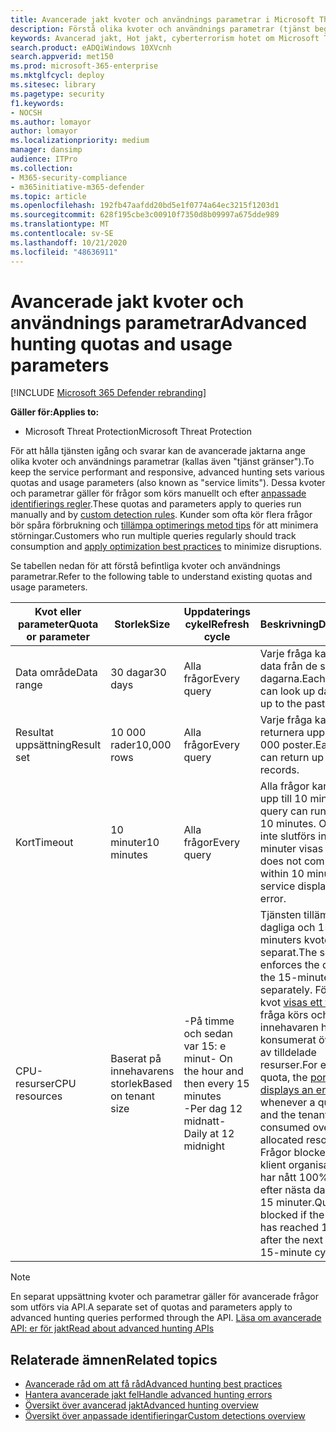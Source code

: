 ```yaml
---
title: Avancerade jakt kvoter och användnings parametrar i Microsoft Threat Protection
description: Förstå olika kvoter och användnings parametrar (tjänst begränsningar) som håller den avancerade jakt tjänsten tillgänglig
keywords: Avancerad jakt, Hot jakt, cyberterrorism hotet om Microsoft Threat Protection, Microsoft 365, MTP, m365, sökning, frågor, telemetri, schema, kusto, processor gräns, maxgräns, resurser, högsta resultat, kvot, parametrar, tilldelning
search.product: eADQiWindows 10XVcnh
search.appverid: met150
ms.prod: microsoft-365-enterprise
ms.mktglfcycl: deploy
ms.sitesec: library
ms.pagetype: security
f1.keywords:
- NOCSH
ms.author: lomayor
author: lomayor
ms.localizationpriority: medium
manager: dansimp
audience: ITPro
ms.collection:
- M365-security-compliance
- m365initiative-m365-defender
ms.topic: article
ms.openlocfilehash: 192fb47aafdd20bd5e1f0774a64ec3215f1203d1
ms.sourcegitcommit: 628f195cbe3c00910f7350d8b09997a675dde989
ms.translationtype: MT
ms.contentlocale: sv-SE
ms.lasthandoff: 10/21/2020
ms.locfileid: "48636911"
---
```

# <a name="advanced-hunting-quotas-and-usage-parameters"></a><span data-ttu-id="bf75a-104">Avancerade jakt kvoter och användnings parametrar</span><span class="sxs-lookup"><span data-stu-id="bf75a-104">Advanced hunting quotas and usage parameters</span></span>

[!INCLUDE [Microsoft 365 Defender rebranding](../includes/microsoft-defender.md)]


<span data-ttu-id="bf75a-105">**Gäller för:**</span><span class="sxs-lookup"><span data-stu-id="bf75a-105">**Applies to:**</span></span>
- <span data-ttu-id="bf75a-106">Microsoft Threat Protection</span><span class="sxs-lookup"><span data-stu-id="bf75a-106">Microsoft Threat Protection</span></span>

<span data-ttu-id="bf75a-107">För att hålla tjänsten igång och svarar kan de avancerade jaktarna ange olika kvoter och användnings parametrar (kallas även "tjänst gränser").</span><span class="sxs-lookup"><span data-stu-id="bf75a-107">To keep the service performant and responsive, advanced hunting sets various quotas and usage parameters (also known as "service limits").</span></span> <span data-ttu-id="bf75a-108">Dessa kvoter och parametrar gäller för frågor som körs manuellt och efter [anpassade identifierings regler](custom-detection-rules.md).</span><span class="sxs-lookup"><span data-stu-id="bf75a-108">These quotas and parameters apply to queries run manually and by [custom detection rules](custom-detection-rules.md).</span></span> <span data-ttu-id="bf75a-109">Kunder som ofta kör flera frågor bör spåra förbrukning och [tillämpa optimerings metod tips](advanced-hunting-best-practices.md) för att minimera störningar.</span><span class="sxs-lookup"><span data-stu-id="bf75a-109">Customers who run multiple queries regularly should track consumption and [apply optimization best practices](advanced-hunting-best-practices.md) to minimize disruptions.</span></span>

<span data-ttu-id="bf75a-110">Se tabellen nedan för att förstå befintliga kvoter och användnings parametrar.</span><span class="sxs-lookup"><span data-stu-id="bf75a-110">Refer to the following table to understand existing quotas and usage parameters.</span></span>

| <span data-ttu-id="bf75a-111">Kvot eller parameter</span><span class="sxs-lookup"><span data-stu-id="bf75a-111">Quota or parameter</span></span> | <span data-ttu-id="bf75a-112">Storlek</span><span class="sxs-lookup"><span data-stu-id="bf75a-112">Size</span></span> | <span data-ttu-id="bf75a-113">Uppdaterings cykel</span><span class="sxs-lookup"><span data-stu-id="bf75a-113">Refresh cycle</span></span> | <span data-ttu-id="bf75a-114">Beskrivning</span><span class="sxs-lookup"><span data-stu-id="bf75a-114">Description</span></span> |
|--|--|--|--|
| <span data-ttu-id="bf75a-115">Data område</span><span class="sxs-lookup"><span data-stu-id="bf75a-115">Data range</span></span> | <span data-ttu-id="bf75a-116">30 dagar</span><span class="sxs-lookup"><span data-stu-id="bf75a-116">30 days</span></span> | <span data-ttu-id="bf75a-117">Alla frågor</span><span class="sxs-lookup"><span data-stu-id="bf75a-117">Every query</span></span> | <span data-ttu-id="bf75a-118">Varje fråga kan slå upp data från de senaste 30 dagarna.</span><span class="sxs-lookup"><span data-stu-id="bf75a-118">Each query can look up data from up to the past 30 days.</span></span> |
| <span data-ttu-id="bf75a-119">Resultat uppsättning</span><span class="sxs-lookup"><span data-stu-id="bf75a-119">Result set</span></span> | <span data-ttu-id="bf75a-120">10 000 rader</span><span class="sxs-lookup"><span data-stu-id="bf75a-120">10,000 rows</span></span> | <span data-ttu-id="bf75a-121">Alla frågor</span><span class="sxs-lookup"><span data-stu-id="bf75a-121">Every query</span></span> | <span data-ttu-id="bf75a-122">Varje fråga kan returnera upp till 10 000 poster.</span><span class="sxs-lookup"><span data-stu-id="bf75a-122">Each query can return up to 10,000 records.</span></span> |
| <span data-ttu-id="bf75a-123">Kort</span><span class="sxs-lookup"><span data-stu-id="bf75a-123">Timeout</span></span> | <span data-ttu-id="bf75a-124">10 minuter</span><span class="sxs-lookup"><span data-stu-id="bf75a-124">10 minutes</span></span> | <span data-ttu-id="bf75a-125">Alla frågor</span><span class="sxs-lookup"><span data-stu-id="bf75a-125">Every query</span></span> | <span data-ttu-id="bf75a-126">Alla frågor kan köras i upp till 10 minuter.</span><span class="sxs-lookup"><span data-stu-id="bf75a-126">Each query can run for up to 10 minutes.</span></span> <span data-ttu-id="bf75a-127">Om den inte slutförs inom 10 minuter visas ett fel.</span><span class="sxs-lookup"><span data-stu-id="bf75a-127">If it does not complete within 10 minutes, the service displays an error.</span></span>
| <span data-ttu-id="bf75a-128">CPU-resurser</span><span class="sxs-lookup"><span data-stu-id="bf75a-128">CPU resources</span></span> | <span data-ttu-id="bf75a-129">Baserat på innehavarens storlek</span><span class="sxs-lookup"><span data-stu-id="bf75a-129">Based on tenant size</span></span> | <span data-ttu-id="bf75a-130">-På timme och sedan var 15: e minut</span><span class="sxs-lookup"><span data-stu-id="bf75a-130">- On the hour and then every 15 minutes</span></span><br><span data-ttu-id="bf75a-131">-Per dag 12 midnatt</span><span class="sxs-lookup"><span data-stu-id="bf75a-131">- Daily at 12 midnight</span></span> | <span data-ttu-id="bf75a-132">Tjänsten tillämpar den dagliga och 15-minuters kvoten separat.</span><span class="sxs-lookup"><span data-stu-id="bf75a-132">The service enforces the daily and the 15-minute quota separately.</span></span> <span data-ttu-id="bf75a-133">För varje kvot [visas ett fel](advanced-hunting-errors.md) när en fråga körs och innehavaren har konsumerat över 10% av tilldelade resurser.</span><span class="sxs-lookup"><span data-stu-id="bf75a-133">For each quota, the [portal displays an error](advanced-hunting-errors.md) whenever a query runs and the tenant has consumed over 10% of allocated resources.</span></span> <span data-ttu-id="bf75a-134">Frågor blockeras om klient organisationen har nått 100% fram till efter nästa dagliga eller 15 minuter.</span><span class="sxs-lookup"><span data-stu-id="bf75a-134">Queries are blocked if the tenant has reached 100% until after the next daily or 15-minute cycle.</span></span> |

>[!NOTE] 
><span data-ttu-id="bf75a-135">En separat uppsättning kvoter och parametrar gäller för avancerade frågor som utförs via API.</span><span class="sxs-lookup"><span data-stu-id="bf75a-135">A separate set of quotas and parameters apply to advanced hunting queries performed through the API.</span></span> [<span data-ttu-id="bf75a-136">Läsa om avancerade API: er för jakt</span><span class="sxs-lookup"><span data-stu-id="bf75a-136">Read about advanced hunting APIs</span></span>](https://docs.microsoft.com/microsoft-365/security/mtp/api-advanced-hunting)

## <a name="related-topics"></a><span data-ttu-id="bf75a-137">Relaterade ämnen</span><span class="sxs-lookup"><span data-stu-id="bf75a-137">Related topics</span></span>

- [<span data-ttu-id="bf75a-138">Avancerade råd om att få råd</span><span class="sxs-lookup"><span data-stu-id="bf75a-138">Advanced hunting best practices</span></span>](advanced-hunting-best-practices.md)
- [<span data-ttu-id="bf75a-139">Hantera avancerade jakt fel</span><span class="sxs-lookup"><span data-stu-id="bf75a-139">Handle advanced hunting errors</span></span>](advanced-hunting-errors.md)
- [<span data-ttu-id="bf75a-140">Översikt över avancerad jakt</span><span class="sxs-lookup"><span data-stu-id="bf75a-140">Advanced hunting overview</span></span>](advanced-hunting-overview.md)
- [<span data-ttu-id="bf75a-141">Översikt över anpassade identifieringar</span><span class="sxs-lookup"><span data-stu-id="bf75a-141">Custom detections overview</span></span>](custom-detections-overview.md)